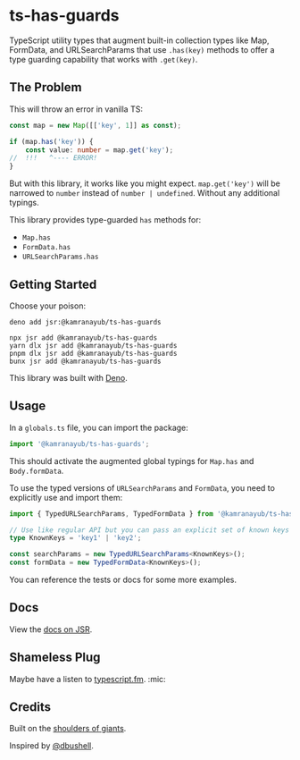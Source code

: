 # ts-has-guards

TypeScript utility types that augment built-in collection types like Map,
FormData, and URLSearchParams that use `.has(key)` methods to offer a type 
guarding capability that works with `.get(key)`.

## The Problem

This will throw an error in vanilla TS:

```ts
const map = new Map([['key', 1]] as const);

if (map.has('key')) {
    const value: number = map.get('key');
//  !!!   ^---- ERROR!
}
```

But with this library, it works like you might expect. `map.get('key')` will be narrowed to `number` instead of `number | undefined`. Without any additional typings.

This library provides type-guarded `has` methods for:

- `Map.has`
- `FormData.has`
- `URLSearchParams.has`

## Getting Started

Choose your poison:

```
deno add jsr:@kamranayub/ts-has-guards

npx jsr add @kamranayub/ts-has-guards
yarn dlx jsr add @kamranayub/ts-has-guards
pnpm dlx jsr add @kamranayub/ts-has-guards
bunx jsr add @kamranayub/ts-has-guards
```

This library was built with [Deno](https://deno.com).

## Usage

In a `globals.ts` file, you can import the package:

```ts
import '@kamranayub/ts-has-guards';
```

This should activate the augmented global typings for `Map.has` and `Body.formData`.

To use the typed versions of `URLSearchParams` and `FormData`, you need to explicitly use and import them:

```ts
import { TypedURLSearchParams, TypedFormData } from '@kamranayub/ts-has-guards';

// Use like regular API but you can pass an explicit set of known keys
type KnownKeys = 'key1' | 'key2';

const searchParams = new TypedURLSearchParams<KnownKeys>();
const formData = new TypedFormData<KnownKeys>();
```

You can reference the tests or docs for some more examples.

## Docs

View the [docs on JSR](https://jsr.io/@kamranayub/ts-has-guards/doc).

## Shameless Plug

Maybe have a listen to [typescript.fm](https://typescript.fm). :mic:

## Credits

Built on the [shoulders of giants](https://stackoverflow.com/a/73467859/109458). 

Inspired by [@dbushell](https://bsky.app/profile/dbushell.com/post/3li5bohbiok27).